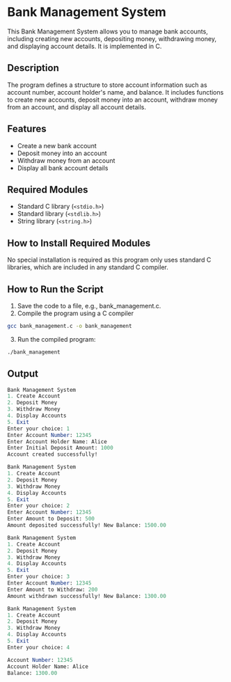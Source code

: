 # Bank Management System
This Bank Management System allows you to manage bank accounts, including creating new accounts, depositing money, withdrawing money, and displaying account details. It is implemented in C.
## Description
The program defines a structure to store account information such as account number, account holder's name, and balance. It includes functions to create new accounts, deposit money into an account, withdraw money from an account, and display all account details.
## Features
- Create a new bank account
- Deposit money into an account
- Withdraw money from an account
- Display all bank account details
## Required Modules
- Standard C library (`<stdio.h>`)
- Standard library (`<stdlib.h>`)
- String library (`<string.h>`)
## How to Install Required Modules
No special installation is required as this program only uses standard C libraries, which are included in any standard C compiler.
## How to Run the Script
1. Save the code to a file, e.g., bank_management.c.
2. Compile the program using a C compiler
```sh
gcc bank_management.c -o bank_management
```
3. Run the compiled program:
```sh
./bank_management
```
## Output
```mathematica
Bank Management System
1. Create Account
2. Deposit Money
3. Withdraw Money
4. Display Accounts
5. Exit
Enter your choice: 1
Enter Account Number: 12345
Enter Account Holder Name: Alice
Enter Initial Deposit Amount: 1000
Account created successfully!

Bank Management System
1. Create Account
2. Deposit Money
3. Withdraw Money
4. Display Accounts
5. Exit
Enter your choice: 2
Enter Account Number: 12345
Enter Amount to Deposit: 500
Amount deposited successfully! New Balance: 1500.00

Bank Management System
1. Create Account
2. Deposit Money
3. Withdraw Money
4. Display Accounts
5. Exit
Enter your choice: 3
Enter Account Number: 12345
Enter Amount to Withdraw: 200
Amount withdrawn successfully! New Balance: 1300.00

Bank Management System
1. Create Account
2. Deposit Money
3. Withdraw Money
4. Display Accounts
5. Exit
Enter your choice: 4

Account Number: 12345
Account Holder Name: Alice
Balance: 1300.00
```

